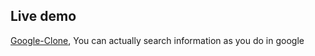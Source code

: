 ## Live demo 

[Google-Clone](https://geervan-google-clone.netlify.app"), You can actually search information as you do in google
